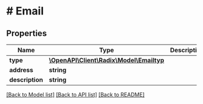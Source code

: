 # # Email

## Properties

Name | Type | Description | Notes
------------ | ------------- | ------------- | -------------
**type** | [**\OpenAPI\Client\Radix\Model\Emailtyp**](Emailtyp.md) |  | [optional]
**address** | **string** |  | [optional]
**description** | **string** |  | [optional]

[[Back to Model list]](../../README.md#models) [[Back to API list]](../../README.md#endpoints) [[Back to README]](../../README.md)
